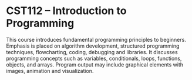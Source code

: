 # CST112 – Introduction to Programming

This course introduces fundamental programming principles to beginners. Emphasis is placed on algorithm development, structured programming techniques, flowcharting, coding, debugging and libraries. It discusses programming concepts such as variables, conditionals, loops, functions, objects, and arrays. Program output may include graphical elements with images, animation and visualization.